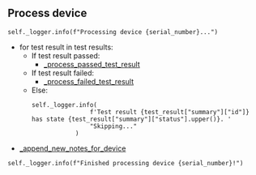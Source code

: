 ## Process device
```
self._logger.info(f"Processing device {serial_number}...")
```
* for test result in test results:
  * If test result passed:
    * [_process_passed_test_result](_process_passed_test_result.md)
  * If test result failed:
    * [_process_failed_test_result](_process_failed_test_result.md)
  * Else: 
    ```
    self._logger.info(
                    f'Test result {test_result["summary"]["id"]} has state {test_result["summary"]["status"].upper()}. '
                    "Skipping..."
                )
    ```
* [_append_new_notes_for_device](_append_new_notes_for_device.md)
```
self._logger.info(f"Finished processing device {serial_number}!")
```